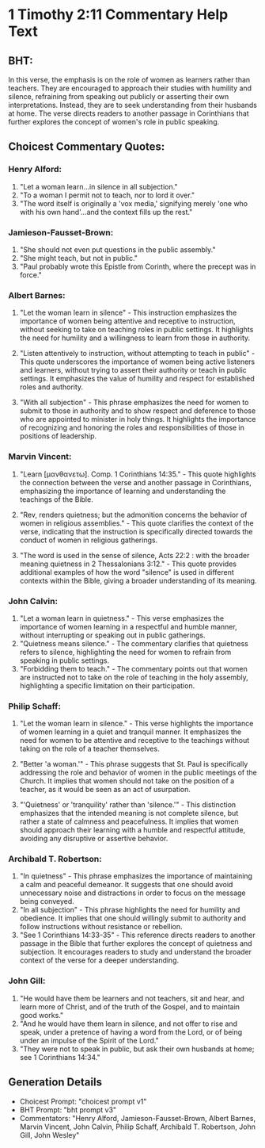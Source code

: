 # 1 Timothy 2:11 Commentary Help Text

## BHT:
In this verse, the emphasis is on the role of women as learners rather than teachers. They are encouraged to approach their studies with humility and silence, refraining from speaking out publicly or asserting their own interpretations. Instead, they are to seek understanding from their husbands at home. The verse directs readers to another passage in Corinthians that further explores the concept of women's role in public speaking.

## Choicest Commentary Quotes:
### Henry Alford:
1. "Let a woman learn...in silence in all subjection." 
2. "To a woman I permit not to teach, nor to lord it over." 
3. "The word itself is originally a 'vox media,' signifying merely 'one who with his own hand'...and the context fills up the rest."

### Jamieson-Fausset-Brown:
1. "She should not even put questions in the public assembly."
2. "She might teach, but not in public."
3. "Paul probably wrote this Epistle from Corinth, where the precept was in force."

### Albert Barnes:
1. "Let the woman learn in silence" - This instruction emphasizes the importance of women being attentive and receptive to instruction, without seeking to take on teaching roles in public settings. It highlights the need for humility and a willingness to learn from those in authority.

2. "Listen attentively to instruction, without attempting to teach in public" - This quote underscores the importance of women being active listeners and learners, without trying to assert their authority or teach in public settings. It emphasizes the value of humility and respect for established roles and authority.

3. "With all subjection" - This phrase emphasizes the need for women to submit to those in authority and to show respect and deference to those who are appointed to minister in holy things. It highlights the importance of recognizing and honoring the roles and responsibilities of those in positions of leadership.

### Marvin Vincent:
1. "Learn [μανθανετω]. Comp. 1 Corinthians 14:35." - This quote highlights the connection between the verse and another passage in Corinthians, emphasizing the importance of learning and understanding the teachings of the Bible.

2. "Rev, renders quietness; but the admonition concerns the behavior of women in religious assemblies." - This quote clarifies the context of the verse, indicating that the instruction is specifically directed towards the conduct of women in religious gatherings.

3. "The word is used in the sense of silence, Acts 22:2 : with the broader meaning quietness in 2 Thessalonians 3:12." - This quote provides additional examples of how the word "silence" is used in different contexts within the Bible, giving a broader understanding of its meaning.

### John Calvin:
1. "Let a woman learn in quietness." - This verse emphasizes the importance of women learning in a respectful and humble manner, without interrupting or speaking out in public gatherings.
2. "Quietness means silence." - The commentary clarifies that quietness refers to silence, highlighting the need for women to refrain from speaking in public settings.
3. "Forbidding them to teach." - The commentary points out that women are instructed not to take on the role of teaching in the holy assembly, highlighting a specific limitation on their participation.

### Philip Schaff:
1. "Let the woman learn in silence." - This verse highlights the importance of women learning in a quiet and tranquil manner. It emphasizes the need for women to be attentive and receptive to the teachings without taking on the role of a teacher themselves.

2. "Better 'a woman.'" - This phrase suggests that St. Paul is specifically addressing the role and behavior of women in the public meetings of the Church. It implies that women should not take on the position of a teacher, as it would be seen as an act of usurpation.

3. "'Quietness' or 'tranquility' rather than 'silence.'" - This distinction emphasizes that the intended meaning is not complete silence, but rather a state of calmness and peacefulness. It implies that women should approach their learning with a humble and respectful attitude, avoiding any disruptive or assertive behavior.

### Archibald T. Robertson:
1. "In quietness" - This phrase emphasizes the importance of maintaining a calm and peaceful demeanor. It suggests that one should avoid unnecessary noise and distractions in order to focus on the message being conveyed.
2. "In all subjection" - This phrase highlights the need for humility and obedience. It implies that one should willingly submit to authority and follow instructions without resistance or rebellion.
3. "See 1 Corinthians 14:33-35" - This reference directs readers to another passage in the Bible that further explores the concept of quietness and subjection. It encourages readers to study and understand the broader context of the verse for a deeper understanding.

### John Gill:
1. "He would have them be learners and not teachers, sit and hear, and learn more of Christ, and of the truth of the Gospel, and to maintain good works."
2. "And he would have them learn in silence, and not offer to rise and speak, under a pretence of having a word from the Lord, or of being under an impulse of the Spirit of the Lord."
3. "They were not to speak in public, but ask their own husbands at home; see 1 Corinthians 14:34."


## Generation Details
- Choicest Prompt: "choicest prompt v1"
- BHT Prompt: "bht prompt v3"
- Commentators: "Henry Alford, Jamieson-Fausset-Brown, Albert Barnes, Marvin Vincent, John Calvin, Philip Schaff, Archibald T. Robertson, John Gill, John Wesley"
